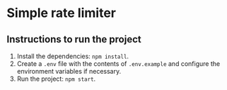 # Simple rate limiter

## Instructions to run the project

1. Install the dependencies: `npm install`.
2. Create a `.env` file with the contents of `.env.example` and configure the environment variables if necessary.
3. Run the project: `npm start`.
